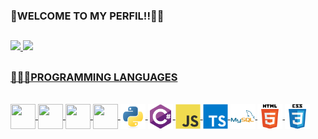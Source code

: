 ### 👋WELCOME TO MY PERFIL!!🥳🥳

##
<div>
<a href="https://github.com/LucasCapucci">
<img height="48%" src="https://github-readme-stats.vercel.app/api?username=lucascapucci&theme=vision-friendly-dark&show_icons=true"/>                     
<img height="48%" src="https://github-readme-stats.vercel.app/api/top-langs/?username=lucascapucci&layout=compact&langs_count=8&theme=vision-friendly-dark"/>
</div>
  
##
  
### 🧑🏻‍💻PROGRAMMING LANGUAGES 

<div style="display: inline_block"><br>
<img align ="center" src="https://cdn.jsdelivr.net/gh/devicons/devicon/icons/linux/linux-original.svg" width="40" height="40"/>
<img align ="center" src="https://cdn.jsdelivr.net/gh/devicons/devicon/icons/bash/bash-original.svg" width="40" height="40" />
<img align ="center" src="https://cdn.jsdelivr.net/gh/devicons/devicon/icons/c/c-original.svg" width="40" height="40"/>
<img align ="center" src="https://cdn.jsdelivr.net/gh/devicons/devicon/icons/java/java-original-wordmark.svg" width="40" height="40"/> 
<img align ="center" src="https://raw.githubusercontent.com/devicons/devicon/master/icons/python/python-original.svg" alt="python" width="40" height="40"/>
<img align ="center" src="https://raw.githubusercontent.com/devicons/devicon/master/icons/csharp/csharp-original.svg" alt="csharp" width="40" height="40"/>
<img align ="center" src="https://raw.githubusercontent.com/devicons/devicon/master/icons/javascript/javascript-original.svg" alt="javascript" width="40" height="40"/> 
<img align ="center" src="https://raw.githubusercontent.com/devicons/devicon/master/icons/typescript/typescript-original.svg" alt="typescript" width="40" height="40"/>  
<img align ="center" src="https://raw.githubusercontent.com/devicons/devicon/master/icons/mysql/mysql-original-wordmark.svg" alt="mysql" width="40" height="40"/>
<img align ="center" src="https://raw.githubusercontent.com/devicons/devicon/master/icons/html5/html5-original-wordmark.svg" alt="html5" width="40" height="40"/> 
<img align ="center" src="https://raw.githubusercontent.com/devicons/devicon/master/icons/css3/css3-original-wordmark.svg" alt="css3" width="40" height="40"/> 
</div>
  
